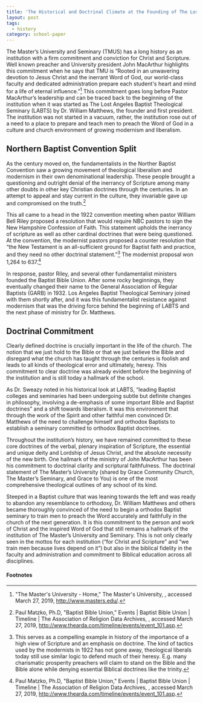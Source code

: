 ```yaml
---
title: 'The Historical and Doctrinal Climate at the Founding of The Los Angeles Baptist Theological Seminary'
layout: post
tags:
  - history
category: school-paper
---
```

The Master’s University and Seminary (TMUS) has a long history as an institution with a firm commitment and conviction for Christ and Scripture. Well known preacher and University president John MacArthur highlights this commitment when he says that TMU is “Rooted in an unwavering devotion to Jesus Christ and the inerrant Word of God, our world-class faculty and dedicated administration prepare each student's heart and mind for a life of eternal influence.”[^1]  This commitment goes long before Pastor MacArthur’s leadership and can be traced back to the beginning of the institution when it was started as The Lost Angeles Baptist Theological Seminary (LABTS) by Dr. William Matthews, the founder and first president. The institution was not started in a vacuum, rather, the institution rose out of a need to a place to prepare and teach men to preach the Word of God in a culture and church environment of growing modernism and liberalism. 

## Northern Baptist Convention Split

As the century moved on, the fundamentalists in the Norther Baptist Convention saw a growing movement of theological liberalism and modernism in their own denominational leadership. These people brought a questioning and outright denial of the inerrancy of Scripture among many other doubts in other key Christian doctrines through the centuries. In an attempt to appeal and stay current in the culture, they invariable gave up and compromised on the truth.[^2]

This all came to a head in the 1922 convention meeting when pastor William Bell Riley proposed a resolution that would require NBC pastors to sign the New Hampshire Confession of Faith. This statement upholds the inerrancy of scripture as well as other cardinal doctrines that were being questioned. At the convention, the modernist pastors proposed a counter resolution that “the New Testament is an all-sufficient ground for Baptist faith and practice, and they need no other doctrinal statement.”[^3] The modernist proposal won 1,264 to 637.[^4]

In response, pastor Riley, and several other fundamentalist ministers founded the Baptist Bible Union. After some rocky beginnings, they eventually changed their name to the General Association of Regular Baptists (GARB) in 1932. Los Angeles Baptist Theological Seminary joined with them shortly after, and it was this fundamentalist resistance against modernism that was the driving force behind the beginning of LABTS and the next phase of ministry for  Dr. Matthews. 

## Doctrinal Commitment

Clearly defined doctrine is crucially important in the life of the church. The notion that we just hold to the Bible or that we just believe the Bible and disregard what the church has taught through the centuries is foolish and leads to all kinds of theological error and ultimately, heresy. This commitment to clear doctrine was already evident before the beginning of the institution and is still today a hallmark of the school.

As Dr. Sweazy noted in his historical look at LABTS, “leading Baptist colleges and seminaries had been undergoing subtle but definite changes in philosophy, involving a de-emphasis of some important Bible and Baptist doctrines” and a shift towards liberalism. It was this environment that through the work of the Spirit and other faithful men convinced Dr. Matthews of the need to challenge himself and orthodox Baptists to establish a seminary committed to orthodox Baptist doctrines.

Throughout the institution’s history, we have remained committed to these core doctrines of the verbal, plenary inspiration of Scripture, the essential and unique deity and Lordship of Jesus Christ, and the absolute necessity of the new birth. One hallmark of the ministry of John MacArthur has been his commitment to doctrinal clarity and scriptural faithfulness. The doctrinal statement of The Master’s University (shared by Grace Community Church, The Master’s Seminary, and Grace to You) is one of the most comprehensive theological outlines of any school of its kind.  

Steeped in a Baptist culture that was leaning towards the left and was ready to abandon any resemblance to orthodoxy, Dr. William Matthews and others became thoroughly convinced of the need to begin a orthodox Baptist seminary to train men to preach the Word accurately and faithfully in the church of the next generation. It is this commitment to the person and work of Christ and the inspired Word of God that still remains a hallmark of the institution of The Master’s University and Seminary. This is not only clearly seen in the mottos for each institution (“for Christ and Scripture” and “we train men because lives depend on it”) but also in the biblical fidelity in the faculty and administration and commitment to Biblical education across all disciplines. 

#### Footnotes
[^1]: "The Master's University - Home," The Master's University, , accessed March 27, 2019, http://www.masters.edu/.
[^2]: Paul Matzko, Ph.D, "Baptist Bible Union," Events \| Baptist Bible Union \| Timeline \| The Association of Religion Data Archives, , accessed March 27, 2019, http://www.thearda.com/timeline/events/event_101.asp.
[^3]: This serves as a compelling example in history of the importance of a high view of Scripture and an emphasis on doctrine. The kind of tactics used by the modernists in 1922 has not gone away, theological liberals today still use similar logic to defend much of their heresy. E.g. many charismatic prosperity preachers will claim to stand on the Bible and the Bible alone while denying essential Biblical doctrines like the trinity. 
[^4]: Paul Matzko, Ph.D, "Baptist Bible Union," Events \| Baptist Bible Union \| Timeline \| The Association of Religion Data Archives, , accessed March 27, 2019, http://www.thearda.com/timeline/events/event_101.asp.
